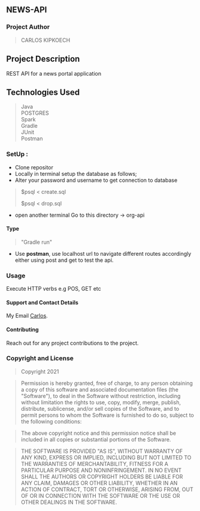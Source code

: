 ## NEWS-API                                 

### Project Author
 > CARLOS KIPKOECH

## Project Description
REST API for a news portal application

## Technologies Used
>Java \
> POSTGRES \
>Spark \
> Gradle\
>JUnit\
>Postman

### SetUp :

* Clone repositor
* Locally in terminal setup the database as follows;
* Alter your password and username to get connection to database
> $psql < create.sql 
>  
> $psql < drop.sql
* open another terminal Go to this directory -> org-api

#### Type
> "Gradle run"
* Use <b>postman</b>, use localhost url to navigate different routes accordingly either using post and get to test the api.


### Usage
Execute HTTP verbs e.g POS, GET etc

#### Support and Contact Details
My Email [Carlos](Carlos598798@gmail.com).

#### Contributing
Reach out for any project contributions to the project.

### Copyright and License
> Copyright 2021

> Permission is hereby granted, free of charge, to any person obtaining a copy of this software and associated documentation files (the "Software"), to deal in the Software without restriction, including without limitation the rights to use, copy, modify, merge, publish, distribute, sublicense, and/or sell copies of the Software, and to permit persons to whom the Software is furnished to do so, subject to the following conditions:

> The above copyright notice and this permission notice shall be included in all copies or substantial portions of the Software.

> THE SOFTWARE IS PROVIDED "AS IS", WITHOUT WARRANTY OF ANY KIND, EXPRESS OR IMPLIED, INCLUDING BUT NOT LIMITED TO THE WARRANTIES OF MERCHANTABILITY, FITNESS FOR A PARTICULAR PURPOSE AND NONINFRINGEMENT. IN NO EVENT SHALL THE AUTHORS OR COPYRIGHT HOLDERS BE LIABLE FOR ANY CLAIM, DAMAGES OR OTHER LIABILITY, WHETHER IN AN ACTION OF CONTRACT, TORT OR OTHERWISE, ARISING FROM, OUT OF OR IN CONNECTION WITH THE SOFTWARE OR THE USE OR OTHER DEALINGS IN THE SOFTWARE.

